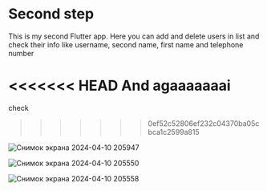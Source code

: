 # Second step

This is my second Flutter app. 
Here you can add and delete users in list and check their info like username, second name, first name and telephone number

<<<<<<< HEAD
And agaaaaaaai
=======
check
>>>>>>> 0ef52c52806ef232c04370ba05cbca1c2599a815

![Снимок экрана 2024-04-10 205947](https://github.com/CustomAtlas/second_step/assets/165499054/ba8e9019-4121-4058-a4c1-d3e19a3fc974)

![Снимок экрана 2024-04-10 205550](https://github.com/CustomAtlas/second_step/assets/165499054/a59efa19-2348-46ab-ae96-e68da130bff2)

![Снимок экрана 2024-04-10 205558](https://github.com/CustomAtlas/second_step/assets/165499054/0c439395-948f-44ab-b1d4-137e4d40baee)
